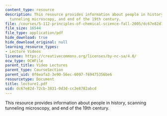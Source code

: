 ```yaml
---
content_type: resource
description: This resource provides information about people in history, scanning
  tunneling microscopy, and end of the 19th century.
file: /courses/5-112-principles-of-chemical-science-fall-2005/dc67e82d72cb38310d3dcc2e8782abcd_lecture1.pdf
file_size: 16544
file_type: application/pdf
hide_download: true
hide_download_original: null
learning_resource_types:
- Lecture Videos
license: https://creativecommons.org/licenses/by-nc-sa/4.0/
ocw_type: OCWFile
parent_title: Video Lectures
parent_type: CourseSection
parent_uid: 0f6eafa3-3e90-56ec-6097-f69475356be6
resourcetype: Document
title: lecture1.pdf
uid: dc67e82d-72cb-3831-0d3d-cc2e8782abcd
---
```

This resource provides information about people in history, scanning tunneling microscopy, and end of the 19th century.
